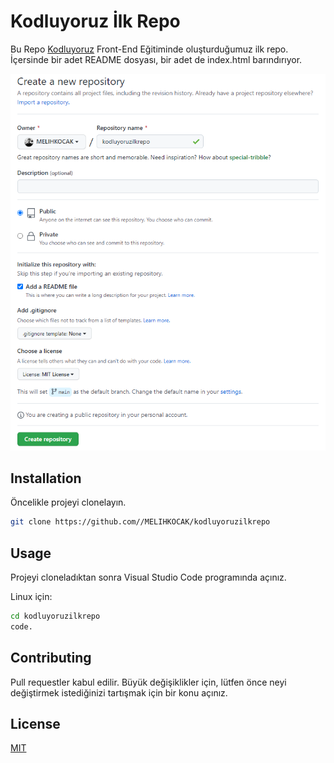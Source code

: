 # Kodluyoruz İlk Repo

Bu Repo [Kodluyoruz](https://kodluyoruz.org) Front-End Eğitiminde oluşturduğumuz ilk repo. İçersinde bir adet README dosyası, bir adet de index.html barındırıyor.

![github](/odev.png)

## Installation

Öncelikle projeyi clonelayın.

```bash
git clone https://github.com//MELIHKOCAK/kodluyoruzilkrepo
```
## Usage

Projeyi cloneladıktan sonra Visual Studio Code programında açınız.

Linux için:

```bash
cd kodluyoruzilkrepo
code.
```
## Contributing

Pull requestler kabul edilir. Büyük değişiklikler için, lütfen önce neyi değiştirmek istediğinizi tartışmak için bir konu açınız.

## License

[MIT](https://choosealicense.com/licenses/mit/)


